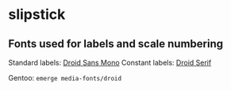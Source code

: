slipstick
=========
Fonts used for labels and scale numbering
-----------------------------------------
Standard labels: [Droid Sans Mono](http://www.droidfonts.com/info/droid-sans-mono-fonts/)
Constant labels: [Droid Serif](http://www.droidfonts.com/info/droid-serif-fonts/)

Gentoo: `emerge media-fonts/droid`

